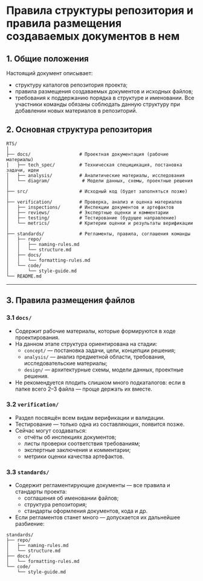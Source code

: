 # Правила структуры репозитория и правила размещения создаваемых документов в нем

## 1. Общие положения

Настоящий документ описывает:
- структуру каталогов репозитория проекта;
- правила размещения создаваемых документов и исходных файлов;
- требования к поддержанию порядка в структуре и именовании.
Все участники команды обязаны соблюдать данную структуру при добавлении новых материалов в репозиторий.
## 2. Основная структура репозитория

```
RTS/
│
├── docs/                  # Проектная документация (рабочие материалы)
│   ├── tech_spec/         # Техническая специцикация, постановка задачи, идеи
│   ├── analysis/          # Аналитические материалы, исследования
│   └── diagram/            # Модели данных, схемы, проектные решения
│
├── src/                   # Исходный код (будет заполняться позже)
│
├── verification/          # Проверка, анализ и оценка материалов
│   ├── inspections/       # Инспекции документов и артефактов
│   ├── reviews/           # Экспертные оценки и комментарии
│   ├── testing/           # Тестирование (будущее направление)
│   └── metrics/           # Критерии оценки и результаты верификации
│
├── standards/             # Регламенты, правила, соглашения команды
│	├── repo/
│	│   ├── naming-rules.md
│	│   └── structure.md
│	├── docs/
│	│   └── formatting-rules.md
│	└── code/
│	    └── style-guide.md
└── README.md
```

---

## 3. Правила размещения файлов

### 3.1 `docs/`
- Содержит рабочие материалы, которые формируются в ходе проектирования.
- На данном этапе структура ориентирована на стадии:
    - `concept/` — постановка задачи, цели, концепции решения;
    - `analysis/` — анализ предметной области, требования, исследовательские материалы;
    - `design/` — архитектурные схемы, модели данных, проектные решения.
- Не рекомендуется плодить слишком много подкаталогов: если в папке всего 2–3 файла — проще держать их вместе.
### 3.2 `verification/`
- Раздел посвящён всем видам верификации и валидации.
- Тестирование — только одна из составляющих, появится позже.
- Сейчас могут создаваться:
    - отчёты об инспекциях документов;
    - листы проверки соответствия требованиям;
    - экспертные заключения и комментарии;
    - метрики оценки качества артефактов.
### 3.3 `standards/`
- Содержит регламентирующие документы — все правила и стандарты проекта:
    - соглашения об именовании файлов;
    - структура репозитория;
    - стандарты оформления документов, кода и др.
- Если регламентов станет много — допускается их дальнейшее разбиение:
```
standards/
├── repo/
│   ├── naming-rules.md
│   └── structure.md
├── docs/
│   └── formatting-rules.md
└── code/
    └── style-guide.md
```
